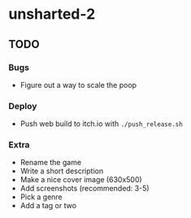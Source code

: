 # unsharted-2

## TODO

### Bugs

- Figure out a way to scale the poop

### Deploy

- Push web build to itch.io with `./push_release.sh`

### Extra

- Rename the game
- Write a short description
- Make a nice cover image (630x500)
- Add screenshots (recommended: 3-5)
- Pick a genre
- Add a tag or two
